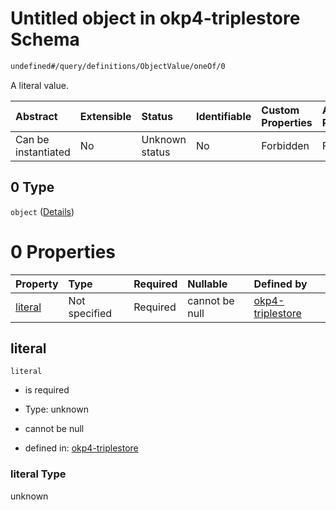 # Untitled object in okp4-triplestore Schema

```txt
undefined#/query/definitions/ObjectValue/oneOf/0
```

A literal value.

| Abstract            | Extensible | Status         | Identifiable | Custom Properties | Additional Properties | Access Restrictions | Defined In                                                                     |
| :------------------ | :--------- | :------------- | :----------- | :---------------- | :-------------------- | :------------------ | :----------------------------------------------------------------------------- |
| Can be instantiated | No         | Unknown status | No           | Forbidden         | Forbidden             | none                | [okp4-triplestore.json\*](schema/okp4-triplestore.json "open original schema") |

## 0 Type

`object` ([Details](okp4-triplestore-querymsg-definitions-objectvalue-oneof-0.md))

# 0 Properties

| Property            | Type          | Required | Nullable       | Defined by                                                                                                                                                                |
| :------------------ | :------------ | :------- | :------------- | :------------------------------------------------------------------------------------------------------------------------------------------------------------------------ |
| [literal](#literal) | Not specified | Required | cannot be null | [okp4-triplestore](okp4-triplestore-querymsg-definitions-objectvalue-oneof-0-properties-literal.md "undefined#/query/definitions/ObjectValue/oneOf/0/properties/literal") |

## literal



`literal`

*   is required

*   Type: unknown

*   cannot be null

*   defined in: [okp4-triplestore](okp4-triplestore-querymsg-definitions-objectvalue-oneof-0-properties-literal.md "undefined#/query/definitions/ObjectValue/oneOf/0/properties/literal")

### literal Type

unknown
